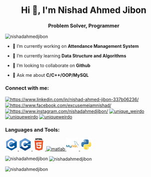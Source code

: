 <h1 align="center">Hi 👋, I'm Nishad Ahmed Jibon</h1>
<h3 align="center">Problem Solver, Programmer</h3>

<p align="left"> <img src="https://komarev.com/ghpvc/?username=nishadahmedjibon&label=Profile%20views&color=0e75b6&style=flat" alt="nishadahmedjibon" /> </p>

- 🔭 I’m currently working on **Attendance Management System**

- 🌱 I’m currently learning **Data Structure and Algorithms**

- 👯 I’m looking to collaborate on **Github**

- 💬 Ask me about **C/C++/OOP/MySQL**

<h3 align="left">Connect with me:</h3>
<p align="left">
<a href="https://linkedin.com/in/https://www.linkedin.com/in/nishad-ahmed-jibon-337b06236/" target="blank"><img align="center" src="https://raw.githubusercontent.com/rahuldkjain/github-profile-readme-generator/master/src/images/icons/Social/linked-in-alt.svg" alt="https://www.linkedin.com/in/nishad-ahmed-jibon-337b06236/" height="30" width="40" /></a>
<a href="https://fb.com/https://www.facebook.com/excusemeiamnishad/" target="blank"><img align="center" src="https://raw.githubusercontent.com/rahuldkjain/github-profile-readme-generator/master/src/images/icons/Social/facebook.svg" alt="https://www.facebook.com/excusemeiamnishad/" height="30" width="40" /></a>
<a href="https://instagram.com/https://www.instagram.com/nishadahmedjibon/" target="blank"><img align="center" src="https://raw.githubusercontent.com/rahuldkjain/github-profile-readme-generator/master/src/images/icons/Social/instagram.svg" alt="https://www.instagram.com/nishadahmedjibon/" height="30" width="40" /></a>
<a href="https://www.codechef.com/users/unique_weirdo" target="blank"><img align="center" src="https://cdn.jsdelivr.net/npm/simple-icons@3.1.0/icons/codechef.svg" alt="unique_weirdo" height="30" width="40" /></a>
<a href="https://codeforces.com/profile/uniqueweirdo" target="blank"><img align="center" src="https://raw.githubusercontent.com/rahuldkjain/github-profile-readme-generator/master/src/images/icons/Social/codeforces.svg" alt="uniqueweirdo" height="30" width="40" /></a>
<a href="https://www.leetcode.com/uniqueweirdo" target="blank"><img align="center" src="https://raw.githubusercontent.com/rahuldkjain/github-profile-readme-generator/master/src/images/icons/Social/leet-code.svg" alt="uniqueweirdo" height="30" width="40" /></a>
</p>

<h3 align="left">Languages and Tools:</h3>
<p align="left"> <a href="https://www.cprogramming.com/" target="_blank" rel="noreferrer"> <img src="https://raw.githubusercontent.com/devicons/devicon/master/icons/c/c-original.svg" alt="c" width="40" height="40"/> </a> <a href="https://www.w3schools.com/cpp/" target="_blank" rel="noreferrer"> <img src="https://raw.githubusercontent.com/devicons/devicon/master/icons/cplusplus/cplusplus-original.svg" alt="cplusplus" width="40" height="40"/> </a> <a href="https://www.w3.org/html/" target="_blank" rel="noreferrer"> <img src="https://raw.githubusercontent.com/devicons/devicon/master/icons/html5/html5-original-wordmark.svg" alt="html5" width="40" height="40"/> </a> <a href="https://www.mathworks.com/" target="_blank" rel="noreferrer"> <img src="https://upload.wikimedia.org/wikipedia/commons/2/21/Matlab_Logo.png" alt="matlab" width="40" height="40"/> </a> <a href="https://www.mysql.com/" target="_blank" rel="noreferrer"> <img src="https://raw.githubusercontent.com/devicons/devicon/master/icons/mysql/mysql-original-wordmark.svg" alt="mysql" width="40" height="40"/> </a> <a href="https://www.python.org" target="_blank" rel="noreferrer"> <img src="https://raw.githubusercontent.com/devicons/devicon/master/icons/python/python-original.svg" alt="python" width="40" height="40"/> </a> </p>

<p><img align="left" src="https://github-readme-stats.vercel.app/api/top-langs?username=nishadahmedjibon&show_icons=true&locale=en&layout=compact" alt="nishadahmedjibon" /></p>

<p>&nbsp;<img align="center" src="https://github-readme-stats.vercel.app/api?username=nishadahmedjibon&show_icons=true&locale=en" alt="nishadahmedjibon" /></p>

<p><img align="center" src="https://github-readme-streak-stats.herokuapp.com/?user=nishadahmedjibon&" alt="nishadahmedjibon" /></p>
